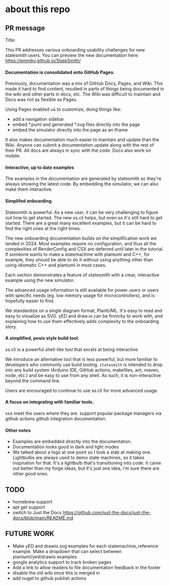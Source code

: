 # about this repo

## PR message
Title: 

This PR addresses various onboarding usability challenges for new statesmith users.
You can preview the new documentation here: https://emmby.github.io/StateSmith/

#### Documentation is consolidated onto GitHub Pages.
Previously, documentation was a mix
of GitHub Docs, Pages, and Wiki. This made it hard to find content, resulted in parts
of things being documented in the wiki and other parts in docs, etc. The Wiki was difficult
to maintain and Docs was not as flexible as Pages. 

Using Pages enabled us to customize, doing things like:
* add a navigation sidebar
* embed *.puml and generated *.svg files directly into the page
* embed the simulator directly into the page as an iframe

It also makes documentation much easier to maintain and update than the Wiki. Anyone can submit a documentation
update along with the rest of their PR. All docs are always in sync with the code. Docs also work on mobile.

#### Interactive, up to date examples

The examples in the documentation are generated by statesmith so they're always showing the latest code. By embedding
the simulator, we can also make them interactive.

#### Simplifed onboarding.

Statesmith is powerful. As a new user, it can be very challenging to figure out how to get started. The new ss.cli helps, but even so it's still hard to get started. There are a great many excellent examples, but it can be hard to find the right ones at the right times.

The new onboarding documentation builds on the simplification work we landed in 2024. Most examples require no configuration, and thus all the complexities of RenderConfig and CSX are deferred until later in the tutorial. If someone wants to make a statemachine with plantuml and C++, for example, they should be able to do it without using anything other than using idiomatic C++ and plantuml in most cases.

Each section demonstrates a feature of statesmith with a clear, interactive example using the new simulator.

The advanced usage information is still available for power users or users with specific needs (eg. low memory usage for microcontrollers), and is hopefully easier to find.

We standardize on a single diagram format, PlantUML. It's easy to read and easy to visualize as SVG. yED and draw.io can be finnicky to work with, and explaining how to use them effectively adds complexity to the onboarding story.

#### A simplified, posix style build tool.
ss.cli is a powerful shell-like tool that excels at being interactive.

We introduce an alternative tool that is less powerful, but more familiar to developers who commonly use build tooling. `statesmith` is intended to drop into any build system (Arduino IDE, GitHub actions, makefiles, ant, maven, node, etc.) and be easy to use from any shell. As such, it is non-interactive beyond the command line.

Users are encouraged to continue to use ss.cli for more advanced usage.

#### A focus on integrating with familiar tools.
xxx
meet the users where they are. support popular package managers via github actions
github integration documentation.

#### Other notes

* Examples are embedded directly into the documentation.
* Documentation looks good in dark and light modes
* We talked about a logo at one point so I took a stab at making one. Lightbulbs are always 
  used to demo state machines, so it takes inspiration for that. It's a lightbulb that's transitioning 
  into code. It came out better than my forge ideas, but it's just one idea, i'm sure there are other good ones.





## TODO
* homebrew support
* apt get support
* switch to Just the Docs https://github.com/just-the-docs/just-the-docs/blob/main/README.md


## FUTURE WORK
* Make yED and drawio.svg examples for each statemachine_reference example.
  Make a dropdown that can select between plantuml/yed/drawio examples
* google analytics support to track broken pages
* Add a link to allow readers to file documentation feedback in the footer
* disable the old wiki once this is merged in
* add nuget to github publish actions
